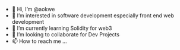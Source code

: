 - 👋 Hi, I’m @aokwe
- 👀 I’m interested in software development especially front end web development
- 🌱 I’m currently learning Solidity for web3
- 💞️ I’m looking to collaborate for Dev Projects
- 📫 How to reach me ...

<!---
aokwe/aokwe is a ✨ special ✨ repository because its `README.md` (this file) appears on your GitHub profile.
You can click the Preview link to take a look at your changes.
--->
